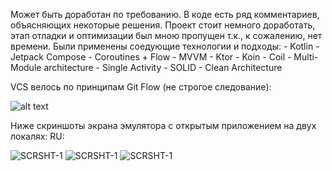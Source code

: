 Может быть доработан по требованию.
В коде есть ряд комментариев, объясняющих некоторые решения. Проект стоит немного доработать, этап отладки и оптимизации был мною пропущен т.к., к сожалению, нет времени.
Были применены соедующие технологии и подходы:
    - Kotlin
    - Jetpack Compose
    - Coroutines + Flow
    - MVVM
    - Ktor
    - Koin
    - Coil
    - Multi-Module architecture
    - Single Activity
    - SOLID
    - Clean Architecture

VCS велось по принципам Git Flow (не строгое следование):

![alt text]([https://disk.yandex.ru/i/5mW0DiDi3clXVA](https://github.com/Adam-Nalgiev/raws/blob/main/Git%20Flow%20Branches.png))

Ниже скриншоты экрана эмулятора с открытым приложением на двух локалях:
RU:

<picture>
 <img alt="SCRSHT-1" src="https://disk.yandex.ru/i/nhiwBJ8TAVv6MA">
</picture>

<picture>
 <img alt="SCRSHT-1" src="https://disk.yandex.ru/i/z2YLn8Em-eVaQw">
</picture>

<picture>
 <img alt="SCRSHT-1" src="https://disk.yandex.ru/i/jTYIBwZppUrclA">
</picture>
